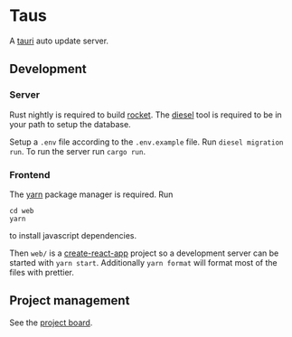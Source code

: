 # Taus

A [tauri](https://tauri.studio/en/) auto update server.

## Development

### Server
Rust nightly is required to build [rocket](https://rocket.rs/). The
[diesel](https://diesel.rs/) tool is required to be in your path to setup the
database. 

Setup a `.env` file according to the `.env.example` file. Run `diesel migration
run`. To run the server run `cargo run`.

### Frontend
The [yarn](https://yarnpkg.com/) package manager is required. Run
```
cd web
yarn
```
to install javascript dependencies.

Then `web/` is a [create-react-app](https://create-react-app.dev/) project so a
development server can be started with `yarn start`. Additionally `yarn format`
will format most of the files with prettier.

## Project management
See the [project board](https://github.com/gabcoh/taus/projects/1).
